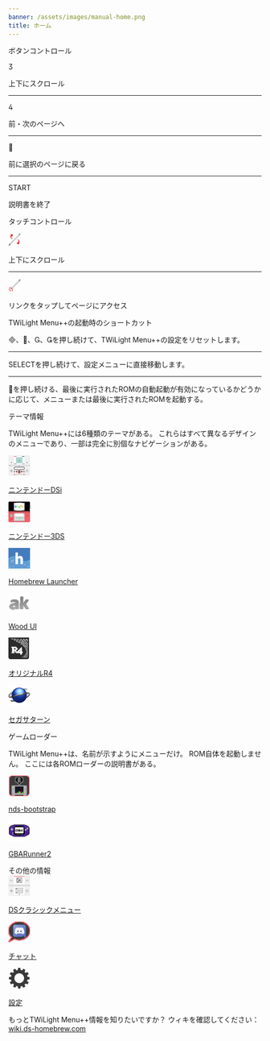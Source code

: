 ```yaml
---
banner: /assets/images/manual-home.png
title: ホーム
---
```


<div id="button-controls" class="section-title">ボタンコントロール</div>
<div class="section-body">
    <div class="button-action-group">
        <p class="button-action button">&#xE07D;</p>
        <p class="button-action-text">上下にスクロール</p>
    </div>
    <hr>
    <div class="button-action-group">
        <p class="button-action button">&#xE07E;</p>
        <p class="button-action-text">前・次のページへ</p>
    </div>
    <hr>
    <div class="button-action-group">
        <p class="button-action button">&#xE001;</p>
        <p class="button-action-text">前に選択のページに戻る</p>
    </div>
    <hr>
    <div class="button-action-group">
        <p class="button-action">START</p>
        <p class="button-action-text">説明書を終了</p>
    </div>
</div>

<div id="touch-controls" class="section-title">タッチコントロール</div>
<div class="section-body">
    <div class="button-action-group">
        <p class="button-action"><img src="/assets/images/up-down.png" alt="タッチ画面で上下にスクロール"></p>
        <p class="button-action-text">上下にスクロール</p>
    </div>
    <hr>
    <div class="button-action-group">
        <p class="button-action"><img src="/assets/images/tap.png" alt="タッチ画面をタップ"></p>
        <p class="button-action-text">リンクをタップしてページにアクセス</p>
    </div>
</div>

<div id="twilight-menu-boot-shortcuts" class="section-title">TWiLight Menu++の起動時のショートカット</div>
<div class="section-body">
    <p>
        &#xE000;、&#xE001;、&#xE002;、&#xE003;を押し続けて、TWiLight Menu++の設定をリセットします。
    </p>
    <hr>
    <p>
        SELECTを押し続けて、設定メニューに直接移動します。
    </p>
    <hr>
    <p>
        &#xE001;を押し続ける、最後に実行されたROMの自動起動が有効になっているかどうかに応じて、メニューまたは最後に実行されたROMを起動する。
    </p>
</div>

<div id="theme-information" class="section-title">テーマ情報</div>
<div class="section-body">
    <p class="mb-2">TWiLight Menu++には6種類のテーマがある。 これらはすべて異なるデザインのメニューであり、一部は完全に別個なナビゲーションがある。</p>
    <div class="grid-container-3">
        <div class="grid-item">
            <img src="/assets/images/dsi-icon.png">
            <p>
                <a href="theme1-dsi">ニンテンドーDSi</a>
            </p>
        </div>
        <div class="grid-item">
            <img src="/assets/images/3ds-icon.png">
            <p>
                <a href="theme2-3ds">ニンテンドー3DS</a>
            </p>
        </div>
        <div class="grid-item">
            <img src="/assets/images/hbl-icon.png">
            <p>
                <a href="theme6-hbl">Homebrew Launcher</a>
            </p>
        </div>
        <div class="grid-item">
            <img src="/assets/images/ak-icon.png">
            <p>
                <a href="theme4-acekard">Wood UI</a>
            </p>
        </div>
        <div class="grid-item">
            <img src="/assets/images/r4-icon.png">
            <p>
                <a href="theme3-r4">オリジナルR4</a>
            </p>
        </div>
        <div class="grid-item">
            <img src="/assets/images/saturn-logo.png">
            <p>
                <a href="theme5-saturn">セガ<wbr>サターン</a>
            </p>
        </div>
    </div>
</div>

<div id="game-loaders" class="section-title">ゲームローダー</div>
<div class="section-body">
    <p class="mb-2">TWiLight Menu++は、名前が示すようにメニューだけ。 ROM自体を起動しません。 ここには各ROMローダーの説明書がある。</p>
    <div class="grid-container-2">
        <div class="grid-item">
            <img src="/assets/images/ndsb-icon.png">
            <p>
                <a href="nds-bootstrap">nds-bootstrap</a>
            </p>
        </div>
        <div class="grid-item">
            <img src="/assets/images/gba-icon.png">
            <p>
                <a href="gbarunner2">GBARunner2</a>
            </p>
        </div>
    </div>
</div>

<div id="other-information" class="section-title">その他の情報</div>
<div class="section-body">
    <div class="grid-container-3 mb-2">
        <div class="grid-item">
            <img src="/assets/images/ds-icon.png">
            <p>
                <a href="ds-classic-menu">DSクラシックメニュー</a>
            </p>
        </div>
        <div class="grid-item">
            <img src="/assets/images/chat-icon.png">
            <p>
                <a href="chat">チャット</a>
            </p>
        </div>
        <div class="grid-item">
            <img src="/assets/images/settings-icon.png">
            <p>
                <a href="settings">設定</a>
            </p>
        </div>
    </div>
    <p>
        もっとTWiLight Menu++情報を知りたいですか？ ウィキを確認してください：<br><a href="https://wiki.ds-homebrew.com/ja-JP">wiki.ds-homebrew.com</a>
    </p>
</div>
